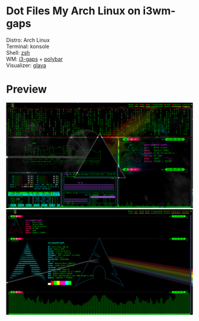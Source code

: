 # Dot Files My Arch Linux on i3wm-gaps
Distro: Arch Linux </br>
Terminal: konsole </br>
Shell: [zsh](https://github.com/eXTrimeXT/my_arch_linux/blob/main/.zshrc) </br>
WM: [i3-gaps](https://github.com/eXTrimeXT/my_arch_linux/tree/main/.config/i3) + [polybar](https://github.com/eXTrimeXT/my_arch_linux/tree/main/.config/polybar) </br>
Visualizer: [glava](https://github.com/eXTrimeXT/my_arch_linux/tree/main/.config/glava) </br>


# Preview
![Alt Text](https://github.com/eXTrimeXT/my_arch_linux/blob/main/img/1.png)
![Alt Text](https://github.com/eXTrimeXT/my_arch_linux/blob/main/img/2.png)

